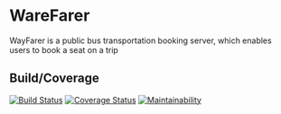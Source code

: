 # WareFarer
WayFarer is a public bus transportation booking server, which enables users to book a seat on a trip
## Build/Coverage
[![Build Status](https://travis-ci.com/ushnuel/WareFarer.svg?branch=develop)](https://travis-ci.com/ushnuel/WareFarer) [![Coverage Status](https://coveralls.io/repos/github/ushnuel/WareFarer/badge.svg?branch=develop)](https://coveralls.io/github/ushnuel/WareFarer?branch=develop) [![Maintainability](https://api.codeclimate.com/v1/badges/e242d869057795617952/maintainability)](https://codeclimate.com/github/ushnuel/WareFarer/maintainability)

